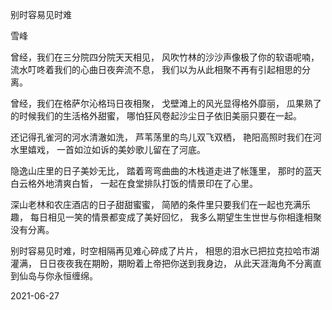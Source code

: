 别时容易见时难

雪峰

曾经，我们在三分院四分院天天相见，
风吹竹林的沙沙声像极了你的软语呢喃，
流水叮咚着我们的心曲日夜奔流不息，
我们以为从此相聚不再有引起相思的分离。

曾经，我们在格萨尔沁格玛日夜相聚，
戈壁滩上的风光显得格外靡丽，
瓜果熟了的时候我们的生活格外甜蜜，
哪怕狂风卷起沙尘日子依旧美丽只要在一起。

还记得孔雀河的河水清澈如洗，
芦苇荡里的鸟儿双飞双栖，
艳阳高照时我们在河水里嬉戏，
一首如泣如诉的美妙歌儿留在了河底。

隐逸山庄里的日子美妙无比，
踏着弯弯曲曲的木栈道走进了帐篷里，
那时的蓝天白云格外地清爽白皙，
一起在食堂排队打饭的情景印在了心里。

深山老林和农庄酒店的日子甜甜蜜蜜，
简陋的条件里只要我们在一起也充满乐趣，
每日相见一笑的情景都变成了美好回忆，
我多么期望生生世世与你相逢相聚没有分离。

别时容易见时难，时空相隔再见难心碎成了片片，
相思的泪水已把拉克拉哈市湖灌满，
日日夜夜我在期盼，期盼着上帝把你送到我身边，
从此天涯海角不分离直到仙岛与你永恒缠绵。

2021-06-27



